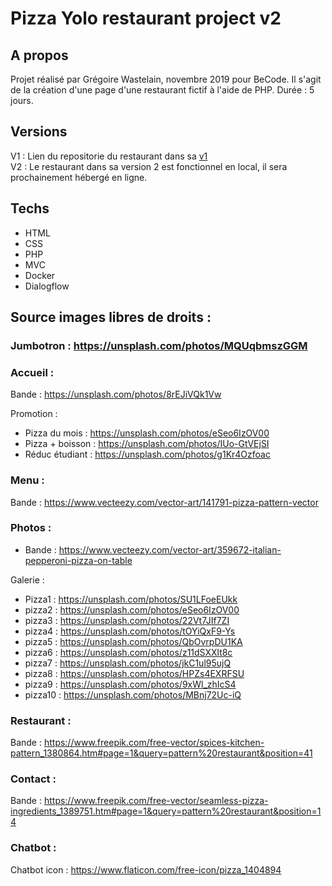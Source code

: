 # Pizza Yolo restaurant project v2

## A propos

Projet réalisé par Grégoire Wastelain, novembre 2019 pour BeCode.
Il s'agit de la création d'une page d'une restaurant fictif à l'aide de PHP.
Durée : 5 jours.

## Versions
V1 : Lien du repositorie du restaurant dans sa [v1](https://github.com/gwastelain/restaurant-css-framework)<br>
V2 : Le restaurant dans sa version 2 est fonctionnel en local, il sera prochainement hébergé en ligne.

## Techs

- HTML
- CSS
- PHP
- MVC
- Docker
- Dialogflow

## Source images libres de droits :

### Jumbotron : https://unsplash.com/photos/MQUqbmszGGM

### Accueil :

Bande : https://unsplash.com/photos/8rEJiVQk1Vw

Promotion :

- Pizza du mois : https://unsplash.com/photos/eSeo6IzOV00
- Pizza + boisson : https://unsplash.com/photos/IUo-GtVEjSI
- Réduc étudiant : https://unsplash.com/photos/g1Kr4Ozfoac

### Menu :

Bande : https://www.vecteezy.com/vector-art/141791-pizza-pattern-vector

### Photos :

- Bande : https://www.vecteezy.com/vector-art/359672-italian-pepperoni-pizza-on-table

Galerie :

- Pizza1 : https://unsplash.com/photos/SU1LFoeEUkk
- pizza2 : https://unsplash.com/photos/eSeo6IzOV00
- pizza3 : https://unsplash.com/photos/22Vt7JIf7ZI
- pizza4 : https://unsplash.com/photos/tOYiQxF9-Ys
- pizza5 : https://unsplash.com/photos/QbOvrpDU1KA
- pizza6 : https://unsplash.com/photos/z11dSXXlt8c
- pizza7 : https://unsplash.com/photos/jkC1ul95ujQ
- pizza8 : https://unsplash.com/photos/HPZs4EXRFSU
- pizza9 : https://unsplash.com/photos/9xWl_zhIcS4
- pizza10 : https://unsplash.com/photos/MBnj72Uc-iQ

### Restaurant :

Bande : https://www.freepik.com/free-vector/spices-kitchen-pattern_1380864.htm#page=1&query=pattern%20restaurant&position=41

### Contact :

Bande : https://www.freepik.com/free-vector/seamless-pizza-ingredients_1389751.htm#page=1&query=pattern%20restaurant&position=14

### Chatbot :

Chatbot icon : https://www.flaticon.com/free-icon/pizza_1404894
